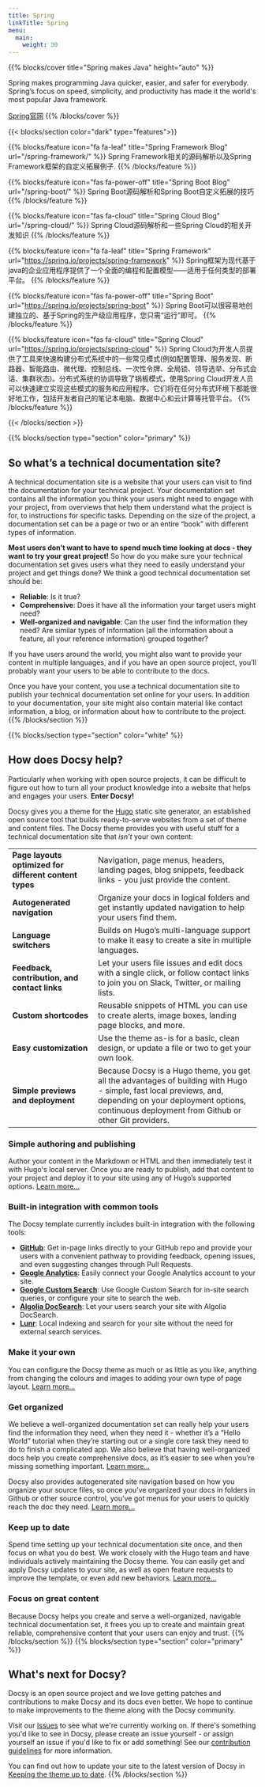 ```yaml
---
title: Spring
linkTitle: Spring
menu:
  main:
    weight: 30
---
```


{{% blocks/cover title="Spring makes Java" height="auto" %}}

Spring makes programming Java quicker, easier, and safer for everybody. Spring’s focus on speed, simplicity, and productivity has made it the world's most popular Java framework.

 [Spring官网](https://spring.io/)
{{% /blocks/cover %}}


{{< blocks/section color="dark" type="features">}}

{{% blocks/feature icon="fa fa-leaf" title="Spring Framework Blog" url="/spring-framework/" %}}
Spring Framework相关的源码解析以及Spring Framework框架的自定义拓展例子.
{{% /blocks/feature %}}

{{% blocks/feature icon="fas fa-power-off" title="Spring Boot Blog" url="/spring-boot/" %}}
Spring Boot源码解析和Spring Boot自定义拓展的技巧
{{% /blocks/feature %}}

{{% blocks/feature icon="fas fa-cloud" title="Spring Cloud Blog" url="/spring-cloud/" %}}
Spring Cloud源码解析和一些Spring Cloud的相关开发知识
{{% /blocks/feature %}}

{{% blocks/feature icon="fa fa-leaf" title="Spring Framework" url="https://spring.io/projects/spring-framework" %}}
Spring框架为现代基于java的企业应用程序提供了一个全面的编程和配置模型——适用于任何类型的部署平台。
{{% /blocks/feature %}}


{{% blocks/feature icon="fas fa-power-off" title="Spring Boot" url="https://spring.io/projects/spring-boot" %}}
Spring Boot可以很容易地创建独立的、基于Spring的生产级应用程序，您只需“运行”即可。
{{% /blocks/feature %}}


{{% blocks/feature icon="fas fa-cloud" title="Spring Cloud" url="https://spring.io/projects/spring-cloud" %}}
Spring Cloud为开发人员提供了工具来快速构建分布式系统中的一些常见模式(例如配置管理、服务发现、断路器、智能路由、微代理、控制总线、一次性令牌、全局锁、领导选举、分布式会话、集群状态)。分布式系统的协调导致了锅板模式，使用Spring Cloud开发人员可以快速建立实现这些模式的服务和应用程序。它们将在任何分布式环境下都能很好地工作，包括开发者自己的笔记本电脑、数据中心和云计算等托管平台。
{{% /blocks/feature %}}


{{< /blocks/section >}}



{{% blocks/section type="section" color="primary" %}}
## So what’s a technical documentation site?

A technical documentation site is a website that your users can visit to find the documentation for your technical project.  Your documentation set contains all the information you think your users might need to engage with your project, from overviews that help them understand what the project is for, to instructions for specific tasks. Depending on the size of the project, a documentation set can be a page or two or an entire “book” with different types of information.

**Most users don’t want to have to spend much time looking at docs - they want to try your great project!** So how do you make sure your technical documentation set gives users what they need to easily understand your project and get things done? We think a good technical documentation set should be:

*   **Reliable**: Is it true?
*   **Comprehensive**: Does it have all the information your target users might need?
*   **Well-organized and navigable**: Can the user find the information they need? Are similar types of information (all the information about a feature, all your reference information) grouped together?

If you have users around the world, you might also want to provide your content in multiple languages, and if you have an open source project, you’ll probably want your users to be able to contribute to the docs.

Once you have your content, you use a technical documentation site to publish your technical documentation set online for your users. In addition to your documentation, your site might also contain material like contact information, a blog, or information about how to contribute to the project.
{{% /blocks/section %}}

{{% blocks/section type="section" color="white" %}}
## How does Docsy help?

Particularly when working with open source projects, it can be difficult to figure out how to turn all your product knowledge into a website that helps and engages your users. **Enter Docsy!**

Docsy gives you a theme for the [Hugo](https://gohugo.io/) static site generator, an established open source tool that builds ready-to-serve websites from a set of theme and content files. The Docsy theme provides you with useful stuff for a technical documentation site that *isn’t* your own content:

<table>
  <tr>
   <td><strong>Page layouts optimized for different content types</strong>
   </td>
   <td>Navigation, page menus, headers, landing pages, blog snippets, feedback links - you just provide the content.
   </td>
  </tr>
  <tr>
   <td><strong>Autogenerated navigation</strong>
   </td>
   <td>Organize your docs in logical folders and get instantly updated navigation to help your users find them.
   </td>
  </tr>
  <tr>
   <td><strong>Language switchers</strong>
   </td>
   <td>Builds on Hugo’s multi-language support to make it easy to create a site in multiple languages.
   </td>
  </tr>
  <tr>
   <td><strong>Feedback, contribution, and contact links</strong>
   </td>
   <td>Let your users file issues and edit docs with a single click, or follow contact links to join you on Slack, Twitter, or mailing lists.
   </td>
  </tr>
  <tr>
   <td><strong>Custom shortcodes</strong>
   </td>
   <td>Reusable snippets of HTML you can use to create alerts, image boxes, landing page blocks, and more.
   </td>
  </tr>
  <tr>
   <td><strong>Easy customization</strong>
   </td>
   <td>Use the theme as-is for a basic, clean design, or update a file or two to get your own look.
   </td>
  </tr>
  <tr>
   <td><strong>Simple previews and deployment</strong>
   </td>
   <td>Because Docsy is a Hugo theme, you get all the advantages of building with Hugo - simple, fast local previews, and, depending on your deployment options, continuous deployment from Github or other Git providers.
   </td>
  </tr>
</table>

### Simple authoring and publishing

Author your content in the Markdown or HTML and then immediately test it with Hugo's local server. Once you are ready to
publish, add that content to your project and deploy it to your site using any of Hugo’s supported options. 
[Learn more...](/docs/deployment/)

### Built-in integration with common tools

The Docsy template currently includes built-in integration with the following tools:

* [**GitHub**](https://github.com): Get in-page links directly to your GitHub repo and provide your users with a
   convenient pathway to providing feedback, opening issues, and even suggesting changes through Pull Requests.
* [**Google Analytics**](https://analytics.google.com/analytics/web/): Easily connect your Google Analytics account to your 
   site.
* [**Google Custom Search**](https://cse.google.com/cse/): Use Google Custom Search for in-site search queries, or 
  configure your site to search the web.
* [**Algolia DocSearch**](https://community.algolia.com/docsearch/): Let your users search your site with Algolia DocSearch.
* [**Lunr**](https://lunrjs.com/): Local indexing and search for your site without the need for external search services.

### Make it your own

You can configure the Docsy theme as much or as little as you like, anything from changing the colours and images to adding your own type of page layout. [Learn more...](/docs/adding-content/lookandfeel/)

### Get organized

We believe a well-organized documentation set can really help your users find the information they need, when they need it - whether it’s a “Hello World” tutorial when they’re starting out or a single core task they need to do to finish a complicated app. We also believe that having well-organized docs help you create comprehensive docs, as it’s easier to see when you’re missing something important. [Learn more...](/docs/best-practices/organizing-content/)

Docsy also provides autogenerated site navigation based on how you organize your source files, so once you’ve organized your docs in folders in Github or other source control, you’ve got menus for your users to quickly reach the doc they need. [Learn more...](/docs/adding-content/navigation/)


### Keep up to date

Spend time setting up your technical documentation site once, and then focus on what you do best. We work closely with 
the Hugo team and have individuals actively maintaining the Docsy theme. You can easily get and 
apply Docsy updates to your site, as well as open feature requests to improve the 
template, or even add new behaviors. [Learn more...](/docs/updating/)


### Focus on great content

Because Docsy helps you create and serve a well-organized, navigable technical documentation set, it frees you up to create and maintain great reliable, comprehensive content that your users can enjoy and trust.
{{% /blocks/section %}}
{{% blocks/section type="section" color="primary" %}}
## What's next for Docsy?

Docsy is an open source project and we love getting patches and contributions to make Docsy and its docs even better. We hope to continue to make improvements to the theme along with the Docsy community.

Visit our [Issues](https://github.com/google/docsy/issues) to see what we're currently working on. If there's something you'd like to see in Docsy, please create an issue yourself - or assign yourself an issue if you'd like to fix or add something! See our [contribution guidelines](/docs/contribution-guidelines/) for more information.

You can find out how to update your site to the latest version of Docsy in [Keeping the theme up to date](/docs/updating/).
{{% /blocks/section %}}





